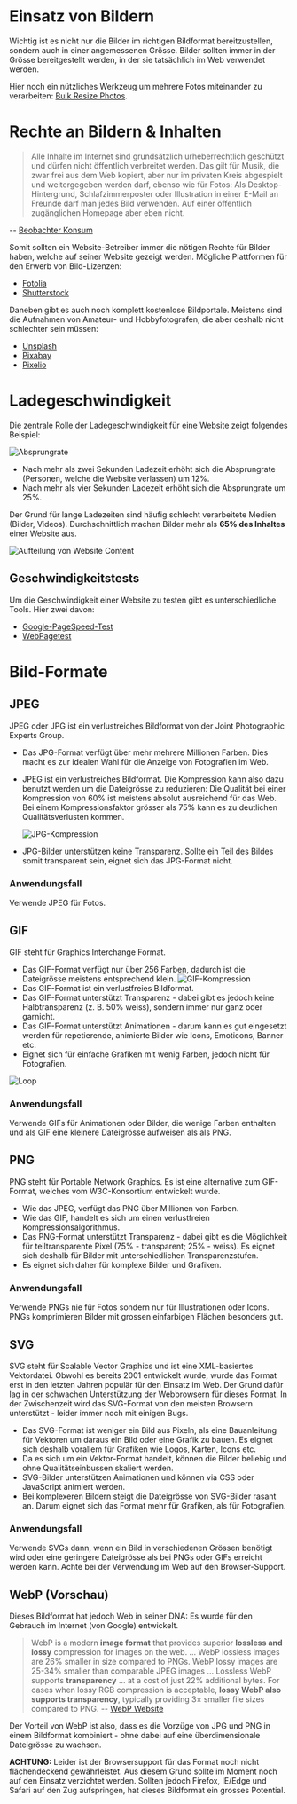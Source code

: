 # Einsatz von Bildern

Wichtig ist es nicht nur die Bilder im richtigen Bildformat bereitzustellen, sondern auch in einer angemessenen Grösse. Bilder sollten immer in der Grösse bereitgestellt werden, in der sie tatsächlich im Web verwendet werden.

Hier noch ein nützliches Werkzeug um mehrere Fotos miteinander zu verarbeiten: [Bulk Resize Photos](https://bulkresizephotos.com/).

# Rechte an Bildern & Inhalten

> Alle Inhalte im Internet sind grundsätzlich urheberrechtlich geschützt und dürfen nicht öffentlich verbreitet werden. Das gilt für Musik, die zwar frei aus dem Web kopiert, aber nur im privaten Kreis ab­gespielt und weitergegeben werden darf, ebenso wie für Fotos: Als Desktop-Hintergrund, Schlafzimmerposter oder Illustra­tion in einer E-Mail an Freunde darf man jedes Bild verwenden. Auf einer öffentlich zugänglichen Homepage aber eben nicht.

-- [Beobachter Konsum](https://www.beobachter.ch/konsum/webdesign-die-sache-mit-dem-copyright)

Somit sollten ein Website-Betreiber immer die nötigen Rechte für Bilder haben, welche auf seiner Website gezeigt werden. Mögliche Plattformen für den Erwerb von Bild-Lizenzen:

- [Fotolia](https://de.fotolia.com/)
- [Shutterstock](https://www.shutterstock.com)

Daneben gibt es auch noch komplett kostenlose Bildportale. Meistens sind die Aufnahmen von Amateur- und Hobbyfotografen, die aber deshalb nicht schlechter sein müssen:

- [Unsplash](https://unsplash.com)
- [Pixabay](https://pixabay.com/de/)
- [Pixelio](https://www.pixelio.de/)


# Ladegeschwindigkeit
Die zentrale Rolle der Ladegeschwindigkeit für eine Website zeigt folgendes Beispiel:

![Absprungrate](src/every-second-count.png)

* Nach mehr als zwei Sekunden Ladezeit erhöht sich die Absprungrate (Personen, welche die Website verlassen) um 12%.
* Nach mehr als vier Sekunden Ladezeit erhöht sich die Absprungrate um 25%.

Der Grund für lange Ladezeiten sind häufig schlecht verarbeitete Medien (Bilder, Videos). Durchschnittlich machen Bilder mehr als **65% des Inhaltes** einer Website aus.

![Aufteilung von Website Content](src/chart.png)

## Geschwindigkeitstests
Um die Geschwindigkeit einer Website zu testen gibt es unterschiedliche Tools. Hier zwei davon: 

* [Google-PageSpeed-Test](https://developers.google.com/speed/pagespeed/insights/)
* [WebPagetest](http://www.webpagetest.org/video/)

# Bild-Formate

## JPEG
JPEG oder JPG ist ein verlustreiches Bildformat von der Joint Photographic Experts Group.

* Das JPG-Format verfügt über mehr mehrere Millionen Farben. Dies macht es zur idealen Wahl für die Anzeige von Fotografien im Web.
* JPEG ist ein verlustreiches Bildformat. Die Kompression kann also dazu benutzt werden um die Dateigrösse zu reduzieren: Die Qualität bei einer Kompression von 60% ist meistens absolut ausreichend für das Web. Bei einem Kompressionsfaktor grösser als 75% kann es zu deutlichen Qualitätsverlusten kommen.
    
    ![JPG-Kompression](src/compression.jpg)

* JPG-Bilder unterstützen keine Transparenz. Sollte ein Teil des Bildes somit transparent sein, eignet sich das JPG-Format nicht.

### Anwendungsfall

Verwende JPEG für Fotos.

## GIF

GIF steht für Graphics Interchange Format.

* Das GIF-Format verfügt nur über 256 Farben, dadurch ist die Dateigrösse meistens entsprechend klein.
    ![GIF-Kompression](src/gif.jpg)
* Das GIF-Format ist ein verlustfreies Bildformat.
* Das GIF-Format unterstützt Transparenz - dabei gibt es jedoch keine Halbtransparenz (z. B. 50% weiss), sondern immer nur ganz oder garnicht.
* Das GIF-Format unterstützt Animationen - darum kann es gut eingesetzt werden für repetierende, animierte Bilder wie Icons, Emoticons, Banner etc.
* Eignet sich für einfache Grafiken mit wenig Farben, jedoch nicht für Fotografien.

![Loop](src/loop.gif)

### Anwendungsfall

Verwende GIFs für Animationen oder Bilder, die wenige Farben enthalten und als GIF eine kleinere Dateigrösse aufweisen als als PNG.

## PNG
PNG steht für Portable Network Graphics. Es ist eine alternative zum GIF-Format, welches vom W3C-Konsortium entwickelt wurde. 

* Wie das JPEG, verfügt das PNG über Millionen von Farben.
* Wie das GIF, handelt es sich um einen verlustfreien Kompressionsalgorithmus.
* Das PNG-Format unterstützt Transparenz - dabei gibt es die Möglichkeit für teiltransparente Pixel (75% - transparent; 25% - weiss). Es eignet sich deshalb für Bilder mit unterschiedlichen Transparenzstufen.
* Es eignet sich daher für komplexe Bilder und Grafiken.

### Anwendungsfall

Verwende PNGs nie für Fotos sondern nur für Illustrationen oder Icons. PNGs komprimieren Bilder mit grossen einfarbigen Flächen besonders gut.

## SVG
SVG steht für Scalable Vector Graphics und ist eine XML-basiertes Vektordatei. Obwohl es bereits 2001 entwickelt wurde, wurde das Format erst in den letzten Jahren populär für den Einsatz im Web. Der Grund dafür lag in der schwachen Unterstützung der Webbrowsern für dieses Format. In der Zwischenzeit wird das SVG-Format von den meisten Browsern unterstützt - leider immer noch mit einigen Bugs.

* Das SVG-Format ist weniger ein Bild aus Pixeln, als eine Bauanleitung für Vektoren um daraus ein Bild oder eine Grafik zu bauen. Es eignet sich deshalb vorallem für Grafiken wie Logos, Karten, Icons etc.
* Da es sich um ein Vektor-Format handelt, können die Bilder beliebig und ohne Qualitätseinbussen skaliert werden.
* SVG-Bilder unterstützen Animationen und können via CSS oder JavaScript animiert werden.
* Bei komplexeren Bildern steigt die Dateigrösse von SVG-Bilder rasant an. Darum eignet sich das Format mehr für Grafiken, als für Fotografien.

### Anwendungsfall

Verwende SVGs dann, wenn ein Bild in verschiedenen Grössen benötigt wird oder eine geringere Dateigrösse als bei PNGs oder GIFs erreicht werden kann. Achte bei der Verwendung im Web auf den Browser-Support.

## WebP (Vorschau)
Dieses Bildformat hat jedoch Web in seiner DNA: Es wurde für den Gebrauch im Internet (von Google) entwickelt.

> WebP is a modern **image format** that provides superior **lossless and lossy** compression for images on the web. … WebP lossless images are 26% smaller in size compared to PNGs. WebP lossy images are 25-34% smaller than comparable JPEG images … Lossless WebP supports **transparency** … at a cost of just 22% additional bytes. For cases when lossy RGB compression is acceptable, **lossy WebP also supports transparency**, typically providing 3× smaller file sizes compared to PNG.
-- [WebP Website](https://developers.google.com/speed/webp/)

Der Vorteil von WebP ist also, dass es die Vorzüge von JPG und PNG in einem Bildformat kombiniert - ohne dabei auf eine überdimensionale Dateigrösse zu wachsen.

**ACHTUNG:** Leider ist der Browsersupport für das Format noch nicht flächendeckend gewährleistet. Aus diesem Grund sollte im Moment noch auf den Einsatz verzichtet werden. Sollten jedoch Firefox, IE/Edge und Safari auf den Zug aufspringen, hat dieses Bildformat ein grosses Potential.
